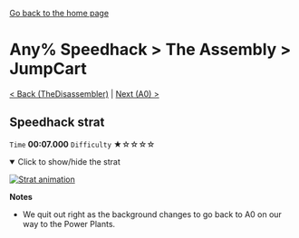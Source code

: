 [Go back to the home page](https://github.com/Doublevil/scbspeedrun)

# Any% Speedhack > The Assembly > JumpCart

[< Back (TheDisassembler)](https://github.com/Doublevil/scbspeedrun/blob/main/levels/any_sh/A/TheDisassembler.md) | [Next (A0) >](https://github.com/Doublevil/scbspeedrun/blob/main/levels/any_sh/A/A0.md)

## Speedhack strat

`Time` **00:07.000** `Difficulty` ★☆☆☆☆
<details open>
  <summary>Click to show/hide the strat</summary>

  [![Strat animation](https://github.com/Doublevil/scbspeedrun/blob/main/media/levels/A/JumpCart_S_Strat.webp)](https://github.com/Doublevil/scbspeedrun/blob/main/media/levels/A/JumpCart_S_Strat.mp4?raw=true)

  **Notes**
  - We quit out right as the background changes to go back to A0 on our way to the Power Plants.
</details>
